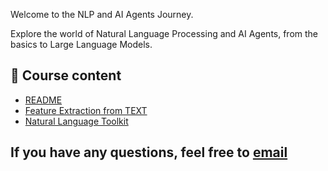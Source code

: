Welcome to the NLP and AI Agents Journey.

Explore the world of Natural Language Processing and AI Agents, from the basics to Large Language Models.


## 📂 Course content
- [README](README.md)
- [Feature Extraction from TEXT](FeatureExtraction_from_TEXT.md)
- [Natural Language Toolkit](NaturalLanguageToolkit.md)

## If you have any questions, feel free to [email](vamshi.430@gmail.com)

